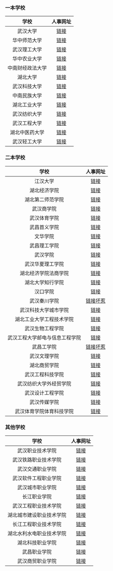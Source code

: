 ### 一本学校
| 学校 | 人事网址 |
|:------------:|:---------------:|
| 武汉大学 | [链接](http://hr.whu.edu.cn/gljqtgwzp/aztjs.htm) | 
| 华中师范大学 | [链接](http://hr.ccnu.edu.cn/rczp.htm)| 
| 武汉理工大学 | [链接](http://rshc.whut.edu.cn/rshc/home.jsp?id=2) | 
| 华中农业大学 | [链接](http://rs.hzau.edu.cn/zhaopin/product/recruit/post.jsp?FM_SYS_ID=hznydx) | 
| 中南财经政法大学 | [链接](http://rsb.zuel.edu.cn/1276/list1.htm) | 
| 湖北大学 | [链接](http://zhaopin.hubu.edu.cn/product/recruit/website/RecruitPostNew.jsp?FM_SYS_ID=hbdx&postTypeCode=1) |
| 武汉科技大学 | [链接](http://rsc.wust.edu.cn/224/list.htm) | 
| 中南民族大学 | [链接](http://www.scuec.edu.cn/s/19/t/912/p/4/list.htm) | 
| 湖北工业大学 | [链接](https://hr.hbut.edu.cn/rczp/jfxzgw.htm) | 
| 武汉纺织大学 | [链接](http://rsc.wtu.edu.cn/xwdt/zpxx.htm) | 
| 武汉工程大学 | [链接](https://rsc.wit.edu.cn/rczp.htm) | 
| 湖北中医药大学 | [链接](https://rsc.hbtcm.edu.cn/rczp.htm) | 
| 武汉轻工大学 | [链接](http://rsc.whpu.edu.cn/index/tzgg.htm) | 


### 二本学校
| 学校 | 人事网址 |
|:------------:|:---------------:|
| 江汉大学 | [链接](https://ieh.jhun.edu.cn/3105/list.htm) | 
| 湖北经济学院 | [链接](http://rsc.hbue.edu.cn/1342/list.htm) | 
| 湖北第二师范学院 | [链接](http://rsc.hue.edu.cn/11725/list.psp) |
| 武汉商学院 | [链接](https://www.wbu.edu.cn/2191/list.htm) |
| 武汉体育学院 | [链接](https://rsc.whsu.edu.cn/list.jsp?urltype=tree.TreeTempUrl&wbtreeid=1016) |
| 武昌首义学院 | [链接](http://rsc.wsyu.edu.cn/info/iIndex.jsp?cat_id=10898) | 
| 文华学院 | [链接](http://www.hustwenhua.net/jgsz/rlzyc_b_/zpxx.htm) | 
| 武昌理工学院 | [链接](http://rsc.wut.edu.cn/plus/list.php?tid=1) | 
| 武汉学院 | [链接](http://rs.whxy.edu.cn/rczp.htm) | 
| 武汉华夏理工学院 | [链接](http://www.hxut.edu.cn/plus/list.php?tid=1237) | 
| 湖北经济学院法商学院 | [链接](http://www.hbfs.edu.cn/6967/list.htm) | 
| 湖北大学知行学院 | [链接](http://rzb.hudazx.cn/rcyj.htm) |
| 汉口学院 | [链接](http://hr.hkxy.edu.cn/Hr/Zhaopinxinxi/) | 
| 武汉秦川学院 | [链接坏惹](http://rsc.qcuwh.cn/tzgg.htm) | 
| 武汉科技大学城市学院 | [链接](http://www.city.wust.edu.cn/rlzyc/rlzyc_zpxx/list/201.aspx) | 
| 湖北工业大学工程技术学院 |[链接](https://gcxy.hbut.edu.cn/gcjs_rlzyb/rczp.htm) | 
| 武汉生物工程学院 |[链接](http://rsc.whsw.cn/article/?article/?type=list&classid=4) | 
| 武汉工程大学邮电与信息工程学院 |[链接](http://www.witpt.edu.cn/search?s=%E4%BA%BA%E4%BA%8B) | 
| 武昌工学院 |[链接坏惹](http://rsc.wuit.cn/list.jsp?urltype=tree.TreeTempUrl&wbtreeid=1047) | 
| 武汉文理学院 |[链接](http://rsb.whwl.edu.cn/rczp.htm) | 
| 湖北商贸学院 |[链接](http://rs.hbc.edu.cn/rczp.htm) | 
| 武汉工程科技学院 |[链接](http://rsc.wuhues.com/ckgd_rczp.htm) | 
| 武汉纺织大学外经贸学院 | [链接](http://www.whcibe.com/szdw/cpyc.htm) | 
| 武汉设计工程学院 |[链接](http://www.wids.edu.cn/index.php/list/14.html) | 
| 武汉传媒学院 |[链接](http://www.whmc.edu.cn/rsc/rsc_rczp/list-201.aspx) | 
| 武汉体育学院体育科技学院 |[链接](https://kjxy.whsu.edu.cn/tzgg.htm) | 


### 其他学校
| 学校 | 人事网址 | 
|:------------:|:---------------:|
| 武汉职业技术学院 | [链接](https://rsc.wtc.edu.cn/2542/list.htm) | 
| 武汉铁路职业技术学院 | [链接](https://rsc.wru.edu.cn/rczp/rczp.htm) |
| 武汉交通职业学院 | [链接](https://recjs.whtcc.edu.cn/ejlby.jsp?urltype=tree.TreeTempUrl&wbtreeid=1018) | 
| 武汉软件工程职业学院 | [链接](http://rsc.whvcse.edu.cn/rcyj.htm) |
| 武汉城市职业学院 | [链接](http://rs.whcvc.edu.cn/1929/list.htm) | 
| 长江职业学院 | [链接](http://rsc.cjxy.edu.cn/rcyj.htm) | 
| 武汉工程职业技术学院 | [链接](https://xxgk.wgxy.net/25105/) | 
| 湖北城市建设职业技术学院 | [链接](https://www.hbucvc.edu.cn/xxgk/rsszxx.htm) | 
| 长江工程职业技术学院 | [链接](http://web.cj-edu.com.cn/rsc/ZClass_68.htm) | 
| 湖北水利水电职业技术学院 | [链接](http://www.hbsy.cn/rsc/gsgg.htm) |
| 湖北科技职业学院 | [链接](http://rsc.hbswkj.com/list.jsp?urltype=tree.TreeTempUrl&wbtreeid=1005) | 
| 武昌职业学院 | [链接](http://content.wczy.cn/Category_454/Index.aspx) |
| 武汉商贸职业学院 | [链接](http://rsc.whicu.com/RCYJ/) | 
